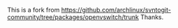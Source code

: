This is a fork from https://github.com/archlinux/svntogit-community/tree/packages/openvswitch/trunk
Thanks.
